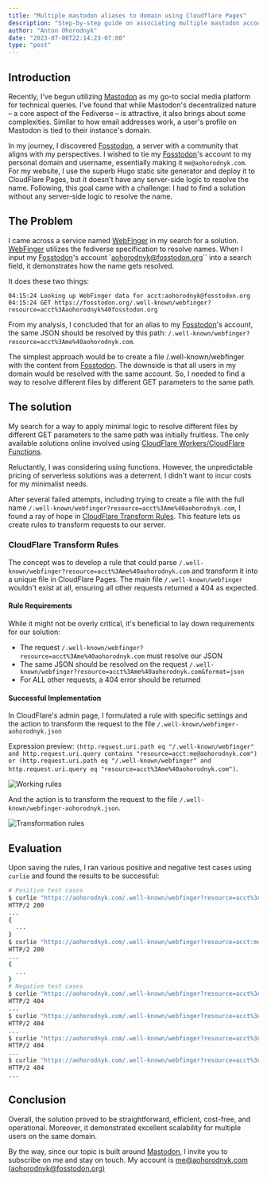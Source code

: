 ```yaml
---
title: "Multiple mastodon aliases to domain using Cloudflare Pages"
description: "Step-by-step guide on associating multiple mastodon account aliases to a domain with Cloudflare Pages, eliminating the need for workers or extra coding"
author: "Anton Ohorodnyk"
date: "2023-07-08T22:14:23-07:00"
type: "post"
---
```


## Introduction

Recently, I've begun utilizing [Mastodon][mastodon] as my go-to social media platform for technical queries. I've found that while Mastodon's decentralized nature – a core aspect of the Fediverse – is attractive, it also brings about some complexities. Similar to how email addresses work, a user's profile on Mastodon is tied to their instance's domain.

In my journey, I discovered [Fosstodon][fosstodon], a server with a community that aligns with my perspectives. I wished to tie my [Fosstodon][fosstodon]'s account to my personal domain and username, essentially making it `me@aohorodnyk.com`. For my website, I use the superb Hugo static site generator and deploy it to CloudFlare Pages, but it doesn't have any server-side logic to resolve the name.
Following, this goal came with a challenge: I had to find a solution without any server-side logic to resolve the name.

## The Problem

I came across a service named [WebFinger][webfinger] in my search for a solution. [WebFinger][webfinger] utilizes the fediverse specification to resolve names. When I input my [Fosstodon][fosstodon]'s account `aohorodnyk@fosstodon.org`` into a search field, it demonstrates how the name gets resolved.

It does these two things:
```
04:15:24 Looking up WebFinger data for acct:aohorodnyk@fosstodon.org
04:15:24 GET https://fosstodon.org/.well-known/webfinger?resource=acct%3Aaohorodnyk%40fosstodon.org
```

From my analysis, I concluded that for an alias to my [Fosstodon][fosstodon]'s account, the same JSON should be resolved by this path: `/.well-known/webfinger?resource=acct%3Ame%40aohorodnyk.com`.

The simplest approach would be to create a file /.well-known/webfinger with the content from [Fosstodon][fosstodon]. The downside is that all users in my domain would be resolved with the same account. So, I needed to find a way to resolve different files by different GET parameters to the same path.

## The solution

My search for a way to apply minimal logic to resolve different files by different GET parameters to the same path was initially fruitless. The only available solutions online involved using [CloudFlare Workers/CloudFlare Functions](https://developers.cloudflare.com/pages/platform/functions/).

Reluctantly, I was considering using functions. However, the unpredictable pricing of serverless solutions was a deterrent. I didn't want to incur costs for my minimalist needs.

After several failed attempts, including trying to create a file with the full name `/.well-known/webfinger?resource=acct%3Ame%40aohorodnyk.com`, I found a ray of hope in [CloudFlare Transform Rules](https://developers.cloudflare.com/rules/transform/). This feature lets us create rules to transform requests to our server.

### CloudFlare Transform Rules

The concept was to develop a rule that could parse `/.well-known/webfinger?resource=acct%3Ame%40aohorodnyk.com` and transform it into a unique file in CloudFlare Pages. The main file `/.well-known/webfinger` wouldn't exist at all, ensuring all other requests returned a 404 as expected.

#### Rule Requirements

While it might not be overly critical, it's beneficial to lay down requirements for our solution:
* The request `/.well-known/webfinger?resource=acct%3Ame%40aohorodnyk.com` must resolve our JSON
* The same JSON should be resolved on the request `/.well-known/webfinger?resource=acct%3Ame%40aohorodnyk.com&format=json`
* For ALL other requests, a 404 error should be returned

#### Successful Implementation

In CloudFlare's admin page, I formulated a rule with specific settings and the action to transform the request to the file `/.well-known/webfinger-aohorodnyk.json`

Expression preview: `(http.request.uri.path eq "/.well-known/webfinger" and http.request.uri.query contains "resource=acct:me@aohorodnyk.com") or (http.request.uri.path eq "/.well-known/webfinger" and http.request.uri.query eq "resource=acct%3Ame%40aohorodnyk.com")`.

![Working rules](/post/mastodon-alias-in-cloudflare/transform-rules.png)

And the action is to transform the request to the file `/.well-known/webfinger-aohorodnyk.json`.

![Transformation rules](/post/mastodon-alias-in-cloudflare/rewrite-parameters.png)

## Evaluation

Upon saving the rules, I ran various positive and negative test cases using `curlie` and found the results to be successful:
```bash
# Positive test cases
$ curlie "https://aohorodnyk.com/.well-known/webfinger?resource=acct%3Ame%40aohorodnyk.com"
HTTP/2 200
...
{
  ...
}
$ curlie "https://aohorodnyk.com/.well-known/webfinger?resource=acct:me@aohorodnyk.com"
HTTP/2 200
...
{
  ...
}
# Negative test cases
$ curlie "https://aohorodnyk.com/.well-known/webfinger?resource=acct%3Aame%40aohorodnyk.com" # wrong username with prefix `a`
HTTP/2 404
...
$ curlie "https://aohorodnyk.com/.well-known/webfinger?resource=acct%3Amea%40aohorodnyk.com" # wrong username with suffix `a`
HTTP/2 404
...
$ curlie "https://aohorodnyk.com/.well-known/webfinger?resource=acct%3Ame%40ohorodnyk.com" # wrong domain
HTTP/2 404
...
$ curlie "https://aohorodnyk.com/.well-known/webfinger?resource=acct%3Ame%40aohorodnyk.co" # wrong domain
HTTP/2 404
...
```

## Conclusion

Overall, the solution proved to be straightforward, efficient, cost-free, and operational. Moreover, it demonstrated excellent scalability for multiple users on the same domain.

By the way, since our topic is built around [Mastodon][mastodon], I invite you to subscribe on me and stay on touch. My account is [me@aohorodnyk.com (aohorodnyk@fosstodon.org)](https://fosstodon.org/@aohorodnyk)


[mastodon]: https://joinmastodon.org/
[fosstodon]: https://fosstodon.org/
[webfinger]: https://webfinger.net/
